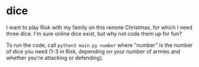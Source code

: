 # dice

I want to play Risk with my family on this remote Christmas, for which I need three dice. I'm sure online dice exist, but why not code them up for fun?

To run the code, call `python3 main.py number` where "number" is the number of dice you need (1-3 in Risk, depending on your number of armies and whether you're attacking or defending).
